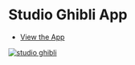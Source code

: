 # Studio Ghibli App
- [View the App](https://akosijose.github.io/API-with-JS/)
<!-- ![studio ghibli](https://i.ibb.co/Sckgktj/studio-shibi.png) -->
[![studio ghibli](https://i.ibb.co/Sckgktj/studio-shibi.png "View the app")](https://akosijose.github.io/API-with-JS/)
